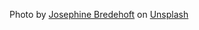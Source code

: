 Photo by [Josephine Bredehoft][1] on [Unsplash][2]

[1]: https://unsplash.com/@sibilant?utm_source=unsplash&utm_medium=referral&utm_content=creditCopyText "Josephine Bredehoft"
[2]: https://unsplash.com/?utm_source=unsplash&utm_medium=referral&utm_content=creditCopyText "Unsplash"